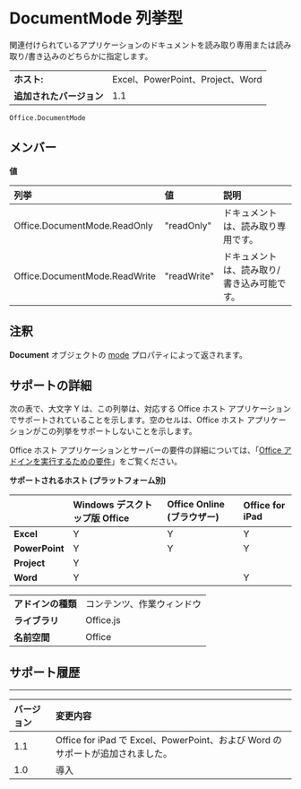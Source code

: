 
# <a name="documentmode-enumeration"></a>DocumentMode 列挙型
関連付けられているアプリケーションのドキュメントを読み取り専用または読み取り/書き込みのどちらかに指定します。 

|||
|:-----|:-----|
|**ホスト:**|Excel、PowerPoint、Project、Word|
|**追加されたバージョン**|1.1|

```
Office.DocumentMode
```


## <a name="members"></a>メンバー


**値**


|**列挙**|**値**|**説明**|
|:-----|:-----|:-----|
|Office.DocumentMode.ReadOnly|"readOnly"|ドキュメントは、読み取り専用です。|
|Office.DocumentMode.ReadWrite|"readWrite"|ドキュメントは、読み取り/書き込み可能です。|

## <a name="remarks"></a>注釈

**Document** オブジェクトの [mode](../../reference/shared/document.md) プロパティによって返されます。


## <a name="support-details"></a>サポートの詳細


次の表で、大文字 Y は、この列挙は、対応する Office ホスト アプリケーションでサポートされていることを示します。空のセルは、Office ホスト アプリケーションがこの列挙をサポートしないことを示します。

Office ホスト アプリケーションとサーバーの要件の詳細については、「[Office アドインを実行するための要件](../../docs/overview/requirements-for-running-office-add-ins.md)」をご覧ください。


**サポートされるホスト (プラットフォーム別)**


||**Windows デスクトップ版 Office**|**Office Online (ブラウザー)**|**Office for iPad**|
|:-----|:-----|:-----|:-----|
|**Excel**|Y|Y|Y|
|**PowerPoint**|Y|Y|Y|
|**Project**|Y|||
|**Word**|Y||Y|

|||
|:-----|:-----|
|**アドインの種類**|コンテンツ、作業ウィンドウ|
|**ライブラリ**|Office.js|
|**名前空間**|Office|

## <a name="support-history"></a>サポート履歴



****


|**バージョン**|**変更内容**|
|:-----|:-----|
|1.1|Office for iPad で Excel、PowerPoint、および Word のサポートが追加されました。|
|1.0|導入|
